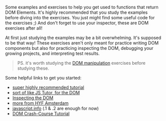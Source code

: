 Some examples and exercises to help you get used to functions that return DOM Elements. It's highly recommended that you study the examples before diving into the exercises.  You just might find some useful code for the exercises ;)  And don't forget to use your inspector, these are DOM exercises after all!

At first just studying the examples may be a bit overwhelming.  It's supposed to be that way!  These exercises aren't only meant for practice writing DOM components but also for practicing inspecting the DOM, debugging your growing projects, and interpreting test results.

> PS.  it's worth studying the [DOM manipulation](../dom-manipulation) exercises before studying these.

Some helpful links to get you started:
* [super highly recommended tutorial](https://dom-tutorials.appspot.com/static/index.html)
* [sort of like JS Tutor, for the DOM](https://software.hixie.ch/utilities/js/live-dom-viewer/)
* [Inspecting the DOM](https://hackyourfuture.be/inspecting-the-dom/)
* [more from HYF Amsterdam](https://github.com/HackYourFuture/JavaScript2/blob/master/Week1/README.md)
* [javascript.info](https://javascript.info/document) (.1 & .2 are enough for now)
* [DOM Crash-Course Tutorial](https://www.youtube.com/watch?v=0ik6X4DJKCc)

